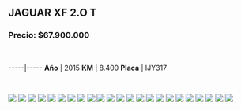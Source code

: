 ## JAGUAR XF 2.O T

### Precio: $67.900.000

<p>&nbsp;</p>

-----|-----
**Año** | 2015
**KM** | 8.400
**Placa** | IJY317

<p>&nbsp;</p>

<img src="images/JAGUAR XF 2.O T IJY317.jpeg?raw=true"/>
<img src="images/JAGUAR XF 2.O T IJY317  -1.jpeg?raw=true"/>
<img src="images/JAGUAR XF 2.O T IJY317 - 10.jpeg?raw=true"/>
<img src="images/JAGUAR XF 2.O T IJY317 - 11.jpeg?raw=true"/>
<img src="images/JAGUAR XF 2.O T IJY317 - 18.jpeg?raw=true"/>
<img src="images/JAGUAR XF 2.O T IJY317 - 19.jpeg?raw=true"/>
<img src="images/JAGUAR XF 2.O T IJY317 - 2.jpeg?raw=true"/>
<img src="images/JAGUAR XF 2.O T IJY317 - 20.jpeg?raw=true"/>
<img src="images/JAGUAR XF 2.O T IJY317 - 21.jpeg?raw=true"/>
<img src="images/JAGUAR XF 2.O T IJY317 - 22.jpeg?raw=true"/>
<img src="images/JAGUAR XF 2.O T IJY317 - 23.jpeg?raw=true"/>
<img src="images/JAGUAR XF 2.O T IJY317 - 25.jpeg?raw=true"/>
<img src="images/JAGUAR XF 2.O T IJY317 - 3.jpeg?raw=true"/>
<img src="images/JAGUAR XF 2.O T IJY317 - 36.jpeg?raw=true"/>
<img src="images/JAGUAR XF 2.O T IJY317 - 38.jpeg?raw=true"/>
<img src="images/JAGUAR XF 2.O T IJY317 - 59.jpeg?raw=true"/>
<img src="images/JAGUAR XF 2.O T IJY317 - 6.jpeg?raw=true"/>
<img src="images/JAGUAR XF 2.O T IJY317 - 7.jpeg?raw=true"/>
<img src="images/JAGUAR XF 2.O T IJY317 - 8.jpeg?raw=true"/>
<img src="images/JAGUAR XF 2.O T IJY317 - 80.jpeg?raw=true"/>
<img src="images/JAGUAR XF 2.O T IJY317 - 9.jpeg?raw=true"/>
<img src="images/JAGUAR XF 2.O T IJY317-  5.jpeg?raw=true"/>
<img src="images/JAGUAR XF 2.O T IJY317- 24.jpeg?raw=true"/>


